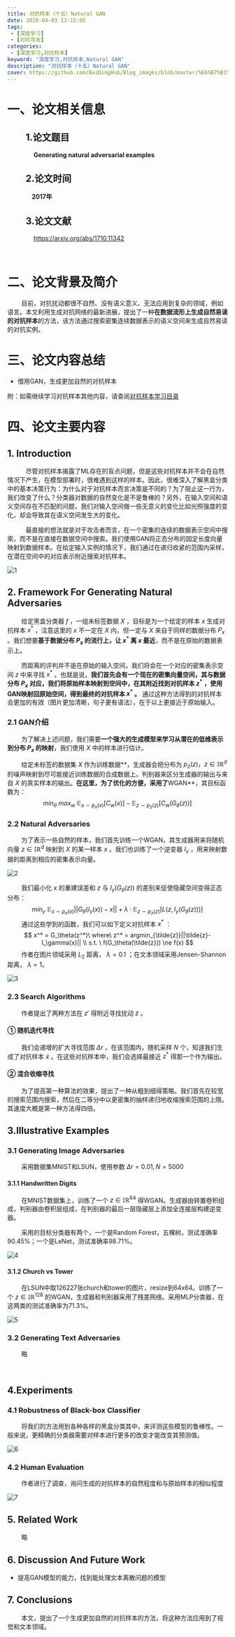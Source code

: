 ```yaml
---
title: 对抗样本（十五）Natural GAN
date: 2020-04-03 13:15:05
tags:
 - [深度学习]
 - [对抗攻击]
categories: 
 - [深度学习,对抗样本]
keyword: "深度学习,对抗样本,Natural GAN"
description: "对抗样本（十五）Natural GAN"
cover: https://github.com/BaiDingHub/Blog_images/blob/master/%E6%B7%B1%E5%BA%A6%E5%AD%A6%E4%B9%A0/%E5%AF%B9%E6%8A%97%E6%A0%B7%E6%9C%AC/%E5%AF%B9%E6%8A%97%E6%A0%B7%E6%9C%AC%EF%BC%88%E5%8D%81%E4%BA%94%EF%BC%89Natural%20GAN/cover.png?raw=true
---
```


<meta name="referrer" content="no-referrer"/>

# 一、论文相关信息

## &emsp;&emsp;1.论文题目

&emsp;&emsp;&emsp;&emsp; **Generating natural adversarial examples** 

## &emsp;&emsp;2.论文时间

&emsp;&emsp;&emsp;&emsp;**2017年**

## &emsp;&emsp;3.论文文献

&emsp;&emsp;&emsp;&emsp; https://arxiv.org/abs/1710.11342

<br>

# 二、论文背景及简介

 &emsp;&emsp; 目前，对抗扰动都很不自然、没有语义意义、无法应用到复杂的领域，例如语言。本文利用生成对抗网络的最新进展，提出了一种**在数据流形上生成自然易读的对抗样本**的方法，该方法通过搜索密集连续数据表示的语义空间来生成自然易读的对抗实例。

# 三、论文内容总结

- 借用GAN，生成更加自然的对抗样本

附：如需继续学习对抗样本其他内容，请查阅[对抗样本学习目录](https://blog.csdn.net/StardustYu/article/details/104410055)

# 四、论文主要内容

## 1. Introduction

<p style="text-indent:3em">尽管对抗样本揭露了ML存在的盲点问题，但是这些对抗样本并不会在自然情况下产生，在模型部署时，很难遇到这样的样本。因此，很难深入了解黑盒分类中的基本决策行为：为什么对于对抗样本而言决策是不同的？为了阻止这一行为，我们改变了什么？分类器对数据的自然变化是不是鲁棒的？另外，在输入空间和语义空间存在不匹配的问题，我们对输入空间做一些无意义的变化比如光照强度的变化，却会导致其在语义空间发生大的变化。</p>

<p style="text-indent:3em">最直接的想法就是对于攻击者而言，在一个密集的连续的数据表示空间中搜索，而不是在直接在数据空间中搜索。我们使用GAN将正态分布的固定长度向量映射到数据样本。在给定输入实例的情况下，我们通过在递归收紧的范围内采样，在潜在空间中的对应表示附近搜索对抗样本。</p>

![1](https://github.com/BaiDingHub/Blog_images/blob/master/%E6%B7%B1%E5%BA%A6%E5%AD%A6%E4%B9%A0/%E5%AF%B9%E6%8A%97%E6%A0%B7%E6%9C%AC/%E5%AF%B9%E6%8A%97%E6%A0%B7%E6%9C%AC%EF%BC%88%E5%8D%81%E4%BA%94%EF%BC%89Natural%20GAN/1.png?raw=true)

## 2. Framework For Generating Natural Adversaries

 &emsp;&emsp; 给定黑盒分类器$\ f$ ，一组未标签数据$\ X$ ，目标是为一个给定的样本$\ x$ 生成对抗样本$\ x^*$ ，注意这里的$\ x$ 不一定在$\ X$ 内，但一定与$\ X$ 来自于同样的数据分布$\ P_x$ 。我们想要**基于数据分布$\ P_x$ 的流行上，让$\ x^*$ 离$\ x$ 最近**，而不是在原始的数据表示上。

 &emsp;&emsp; 而距离的评判并不是在原始的输入空间，我们将会在一个对应的密集表示空间$\ z$ 中来寻找$\ x^*$ 。也就是说，**我们首先会有一个现在的密集向量空间，其与数据分布$\ P_x$ 对应，我们将原始样本映射到空间中，在其附近找到对抗样本$\ z^*$ ，使用GAN映射回原始空间，得到最终的对抗样本$\ x^*$ 。** 通过这种方法得到的对抗样本会更加的有效（图片更加清晰，句子更有语法），在于以上更接近于原始输入。

### 2.1 GAN介绍

 &emsp;&emsp; 为了解决上述问题，我们需要**一个强大的生成模型来学习从潜在的低维表示到分布$\ P_x$ 的映射**，我们使用$\ X$ 中的样本进行估计。

 &emsp;&emsp; 给定未标签的数据集$\ X$ 作为训练数据**，生成器会把分布为$\ p_z(z)，z\in \mathbb{IR}^d$ 的噪声映射到尽可能接近训练数据的合成数据上。判别器来区分生成器的输出与来自$\ X$ 的真实样本的输出。**在这里，为了优化的方便，采用了**WGAN**，其目标函数为：
$$
min_\theta\ max_w\ \mathbb{E}_{x\sim p_x(x)}[C_w(x)] - \mathbb{E}_{z\sim p_z(z)}[C_w(G_\theta(z))]
$$

### 2.2 Natural Adversaries

 &emsp;&emsp; 为了表示一些自然的样本，我们首先训练一个WGAN，其生成器用来将随机向量$\ z\in \mathbb{IR}^d$ 映射到$\ X$ 的某一样本$\ x$ 。我们也训练了一个逆变器$\ I_{\gamma}$ ，用来映射数据的距离到相应的密集表示向量。

![2](https://github.com/BaiDingHub/Blog_images/blob/master/%E6%B7%B1%E5%BA%A6%E5%AD%A6%E4%B9%A0/%E5%AF%B9%E6%8A%97%E6%A0%B7%E6%9C%AC/%E5%AF%B9%E6%8A%97%E6%A0%B7%E6%9C%AC%EF%BC%88%E5%8D%81%E4%BA%94%EF%BC%89Natural%20GAN/1.png?raw=true)

 &emsp;&emsp; 我们最小化$\ x$ 的重建误差和$\ z$ 与$\ I_\gamma(G_\theta(z))$ 的差别来促使隐藏空间变得正态分布：
$$
min_\gamma\ \mathbb{E}_{x\sim p_x(x)}||G_\theta(I_\gamma(x))-x||+\lambda· \mathbb{E}_{z\sim p_z(z)}[L(z,I_\gamma(G_\theta(z)))]
$$
 &emsp;&emsp; 通过这些学到的函数，我们可以如下定义对抗样本$\ x^*$ ：
$$
x^* = G_\theta(z^*)\ where\ z^* = argmin_{\tilde{z}}||\tilde{z}-I_\gamma(x)|| \\
s.t. \ f(G_\theta(\tilde{z})) \ne f(x)
$$
  &emsp;&emsp; 作者在图片领域采用$\ L_2$ 距离，$\ \lambda=0.1$ ；在文本领域采用Jensen-Shannon距离，$\ \lambda=1$。

![3](https://github.com/BaiDingHub/Blog_images/blob/master/%E6%B7%B1%E5%BA%A6%E5%AD%A6%E4%B9%A0/%E5%AF%B9%E6%8A%97%E6%A0%B7%E6%9C%AC/%E5%AF%B9%E6%8A%97%E6%A0%B7%E6%9C%AC%EF%BC%88%E5%8D%81%E4%BA%94%EF%BC%89Natural%20GAN/1.png?raw=true)

### 2.3 Search Algorithms

 &emsp;&emsp; 作者提出了两种方法在$\ z'$ 得附近寻找扰动$\ \tilde{z}$ 。

#### ① 随机迭代寻找

 &emsp;&emsp; 我们会递增的扩大寻找范围$\ \Delta r$ ，在该范围内，随机采样$\ N$ 个，知道我们生成了对抗样本$\ \tilde{x}$ 。在这些对抗样本中，我们会选择最接近$\ z^*$ 得那一个作为输出。

#### ② 混合收缩寻找

 &emsp;&emsp; 为了提高第一种算法的效果，提出了一种从粗到细得策略。我们首先在较宽的搜索范围内搜索，然后在二等分中以更密集的抽样递归地收缩搜索范围的上限。其速度大概是第一种方法得四倍。

## 3.Illustrative Examples

### 3.1 Generating Image Adversaries

 &emsp;&emsp; 采用数据集MNIST和LSUN，使用参数$\ \Delta r=0.01,N=5000$

#### 3.1.1 Handwritten Digits

 &emsp;&emsp; 在MNIST数据集上，训练了一个$\ z\in \mathbb{IR}^{64}$ 得WGAN。生成器由转置卷积组成，判别器由卷积层组成，在判别器的最后一层隐藏层上添加全连接层构建逆变器。

 &emsp;&emsp; 采用的目标分类器有两个，一个是Random Forest，五棵树，测试准确率90.45%；一个是LeNet，测试准确率98.71%。

![4](https://github.com/BaiDingHub/Blog_images/blob/master/%E6%B7%B1%E5%BA%A6%E5%AD%A6%E4%B9%A0/%E5%AF%B9%E6%8A%97%E6%A0%B7%E6%9C%AC/%E5%AF%B9%E6%8A%97%E6%A0%B7%E6%9C%AC%EF%BC%88%E5%8D%81%E4%BA%94%EF%BC%89Natural%20GAN/1.png?raw=true)

#### 3.1.2 Church vs Tower

 &emsp;&emsp; 在LSUN中取126227张church和tower的图片，resize到64x64。训练了一个$\ z\in \mathbb{IR}^{128}$ 的WGAN，生成器和判别器采用了残差网络。采用MLP分类器，在这两类的测试准确率为71.3%。

![5](https://github.com/BaiDingHub/Blog_images/blob/master/%E6%B7%B1%E5%BA%A6%E5%AD%A6%E4%B9%A0/%E5%AF%B9%E6%8A%97%E6%A0%B7%E6%9C%AC/%E5%AF%B9%E6%8A%97%E6%A0%B7%E6%9C%AC%EF%BC%88%E5%8D%81%E4%BA%94%EF%BC%89Natural%20GAN/1.png?raw=true)

### 3.2 Generating Text Adversaries

 &emsp;&emsp; 略

<br>

## 4.Experiments

### 4.1 Robustness of Black-box Classifier

 &emsp;&emsp; 将我们的方法用到各种各样的黑盒分类其中，来评测这些模型的鲁棒性。一般来说，更精确的分类器需要对样本进行更多的改变才能改变其预测值。

![6](https://github.com/BaiDingHub/Blog_images/blob/master/%E6%B7%B1%E5%BA%A6%E5%AD%A6%E4%B9%A0/%E5%AF%B9%E6%8A%97%E6%A0%B7%E6%9C%AC/%E5%AF%B9%E6%8A%97%E6%A0%B7%E6%9C%AC%EF%BC%88%E5%8D%81%E4%BA%94%EF%BC%89Natural%20GAN/1.png?raw=true)

### 4.2 Human Evaluation

 &emsp;&emsp; 作者进行了调查，询问生成的对抗样本的自然程度和与原始样本的相似程度

![7](https://github.com/BaiDingHub/Blog_images/blob/master/%E6%B7%B1%E5%BA%A6%E5%AD%A6%E4%B9%A0/%E5%AF%B9%E6%8A%97%E6%A0%B7%E6%9C%AC/%E5%AF%B9%E6%8A%97%E6%A0%B7%E6%9C%AC%EF%BC%88%E5%8D%81%E4%BA%94%EF%BC%89Natural%20GAN/1.png?raw=true)

## 5. Related Work

 &emsp;&emsp; 略

## 6. Discussion And Future Work

- 提高GAN模型的能力，找到能处理文本离散问题的模型

## 7. Conclusions

 &emsp;&emsp; 本文，提出了一个生成更加自然的对抗样本的方法，将这种方法应用到了视觉和文本领域。